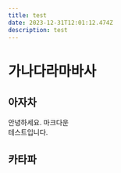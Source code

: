 ```yaml
---
title: test
date: 2023-12-31T12:01:12.474Z
description: test
---
```

# 가나다라마바사
## 아자차
안녕하세요. 마크다운  
테스트입니다. 
## 카타파
